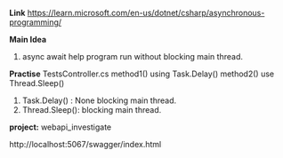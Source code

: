 **Link**
https://learn.microsoft.com/en-us/dotnet/csharp/asynchronous-programming/

**Main Idea**
1. async await help program run without blocking main thread. 

**Practise**
TestsController.cs 
  method1() using Task.Delay()
  method2() use Thread.Sleep() 
1. Task.Delay() : None blocking main thread.
2. Thread.Sleep(): blocking main thread.

**project:**
webapi_investigate

http://localhost:5067/swagger/index.html